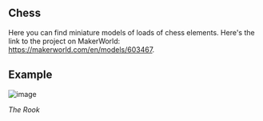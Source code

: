 ## Chess
Here you can find miniature models of loads of chess elements. Here's the link to the project on MakerWorld: https://makerworld.com/en/models/603467.

## Example
![image](https://github.com/user-attachments/assets/5d04876f-3b4a-4949-b964-5a01351e4cdd)

_The Rook_
